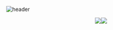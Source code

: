 ![header](https://capsule-render.vercel.app/api?type=waving&color=timeGradient&height=220&section=header&text=Eunbi%20Github!&fontSize=70&fontColor=ffffff&fontAlign=70&animation=fadeIn&fontAlignY=44)
<br>

<div style="display: flex; justify-content: center;">
  <img src="https://github-readme-stats.vercel.app/api/top-langs/?username=eeeunbiiii&theme=dark&layout=donut"/>
  <br></br>
  <img src="https://github-readme-stats.vercel.app/api?username=eeeunbiiii&theme=dark"/>
</div>
